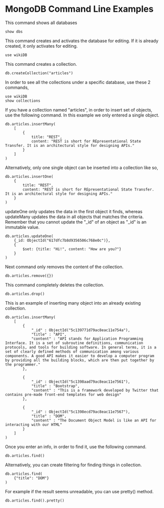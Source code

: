 MongoDB Command Line Examples
===

This command shows all databases

```
show dbs
```

This command creates and activates the database for editing. If it is already created, it only activates for editing.

```
use wikiDB
```

This command creates a collection.

```
db.createCollection("articles")
```

In order to see all the collections under a specific database, use these 2 commands,

```
use wikiDB
show collections
```

If you have a collection named "articles", in order to insert set of objects, use the following command. In this example we only entered a single object.

```
db.articles.insertMany(
    [
        {
            title: "REST",
            content: "REST is short for REpresentational State Transfer. It is an architectural style for designing APIs."
        }
    ]
)
```

Alternatively, only one single object can be inserted into a collection like so,

```
db.articles.insertOne(
    {
        title: "REST",
        content: "REST is short for REpresentational State Transfer. It is an architectural style for designing APIs."
    }
)
```

updateOne only updates the data in the first object it finds, whereas updateMany updates the data in all objects that matches the criteria. Remember that you cannot update the "_id" of an object as "_id" is an immutable value.

```
db.articles.updateOne(
    {_id: ObjectId("617dfc7b8d9356506c768e0c")},
    {
        $set: {title: "Hi!", content: "How are you?"}
    }
)
```

Next command only removes the content of the collection.

```
db.articles.remove({})
```

This command completely deletes the collection.

```
db.articles.drop()
```

This is an example of inserting many object into an already existing collection.

```
db.articles.insertMany(
    [
        {
            "_id" : ObjectId("5c139771d79ac8eac11e754a"),
            "title" : "API",
            "content" : "API stands for Application Programming Interface. It is a set of subroutine definitions, communication protocols, and tools for building software. In general terms, it is a set of clearly defined methods of communication among various components. A good API makes it easier to develop a computer program by providing all the building blocks, which are then put together by the programmer."
        },

        {
            "_id" : ObjectId("5c1398aad79ac8eac11e7561"),
            "title" : "Bootstrap",
            "content" : "This is a framework developed by Twitter that contains pre-made front-end templates for web design"
        },

        {
            "_id" : ObjectId("5c1398ecd79ac8eac11e7567"),
            "title" : "DOM",
            "content" : "The Document Object Model is like an API for interacting with our HTML"
        }
    ]
)
```

Once you enter an info, in order to find it, use the following command.

```
db.articles.find()
```

Alternatively, you can create filtering for finding things in collection.

```
db.articles.find(
    {"title": "DOM"}
)
```

For example if the result seems unreadable, you can use pretty() method.

```
db.articles.find().pretty()
```